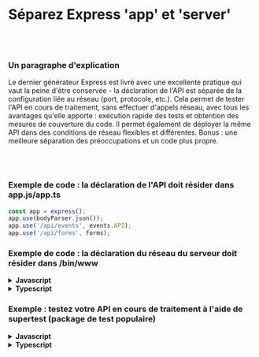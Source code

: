 # Séparez Express 'app' et 'server'

<br/><br/>

### Un paragraphe d'explication

Le dernier générateur Express est livré avec une excellente pratique qui vaut la peine d'être conservée - la déclaration de l'API est séparée de la configuration liée au réseau (port, protocole, etc.). Cela permet de tester l'API en cours de traitement, sans effectuer d'appels réseau, avec tous les avantages qu'elle apporte : exécution rapide des tests et obtention des mesures de couverture du code. Il permet également de déployer la même API dans des conditions de réseau flexibles et différentes. Bonus : une meilleure séparation des préoccupations et un code plus propre.

<br/><br/>

### Exemple de code : la déclaration de l'API doit résider dans app.js/app.ts

```javascript
const app = express();
app.use(bodyParser.json());
app.use('/api/events', events.API);
app.use('/api/forms', forms);
```

### Exemple de code : la déclaration du réseau du serveur doit résider dans /bin/www

<details>
<summary><strong>Javascript</strong></summary>

```javascript
const app = require('../app');
const http = require('http');

// Obtenir le port de l'environnement et le stockez dans Express.
const port = normalizePort(process.env.PORT || '3000');
app.set('port', port);

// Créer un serveur HTTP.
const server = http.createServer(app);
```
</details>

<details>
<summary><strong>Typescript</strong></summary>

```typescript
import app from '../app';
import http from 'http';

// Obtenir le port de l'environnement et le stockez dans Express.
const port = normalizePort(process.env.PORT || '3000');
app.set('port', port);

// Créer un serveur HTTP.
const server = http.createServer(app);
```
</details>

### Exemple : testez votre API en cours de traitement à l'aide de supertest (package de test populaire)

<details>
<summary><strong>Javascript</strong></summary>

```javascript
const request = require('supertest');
const app = express();

app.get('/user', (req, res) => {
  res.status(200).json({ name: 'tobi' });
});

request(app)
  .get('/user')
  .expect('Content-Type', /json/)
  .expect('Content-Length', '15')
  .expect(200)
  .end((err, res) => {
    if (err) throw err;
  });
```
</details>


<details>
<summary><strong>Typescript</strong></summary>

```typescript
import * as request from "supertest";
const app = express();

app.get('/user', (req: Request, res: Response) => {
  res.status(200).json({ name: 'tobi' });
});

request(app)
  .get('/user')
  .expect('Content-Type', /json/)
  .expect('Content-Length', '15')
  .expect(200)
  .end((err: Error) => {
    if (err) throw err;
  });

```
</details>